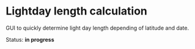 # Lightday length calculation

GUI to quickly determine light day length depending of
latitude and date.

Status: __in progress__

